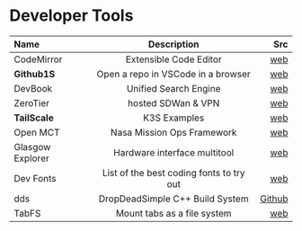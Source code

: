 ---
---

# Developer Tools

| Name        | Description | Src     |
| :---        |    :----:   |          ---: |
| CodeMirror | Extensible Code Editor | [web](https://codemirror.net/6/) |
| **Github1S** | Open a repo in VSCode in a browser | [web](https://github.com/conwnet/github1s) |
| DevBook | Unified Search Engine | [web](https://usedevbook.com/) |
| ZeroTier | hosted SDWan & VPN | [web](https://www.zerotier.com/) |
| **TailScale** | K3S Examples | [web](https://blog.dsb.dev/posts/accessing-my-k3s-cluster-from-anywhere-with-tailscale/) |
| Open MCT | Nasa Mission Ops Framework | [web](https://nasa.github.io/openmct/) |
| Glasgow Explorer | Hardware interface multitool | [web](https://www.crowdsupply.com/1bitsquared/glasgow) |
| Dev Fonts        | List of the best coding fonts to try out       | [web](https://devfonts.gafi.dev/)   |
| dds | DropDeadSimple C++ Build System | [Github](https://github.com/vector-of-bool/dds) |
| TabFS | Mount tabs as a file system | [web](https://omar.website/tabfs/) |
